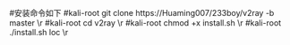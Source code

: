 #安装命令如下
#kali-root git clone https://Huaming007/233boy/v2ray -b master \r
#kali-root cd v2ray \r
#kali-root chmod +x install.sh \r
#kali-root ./install.sh loc \r
